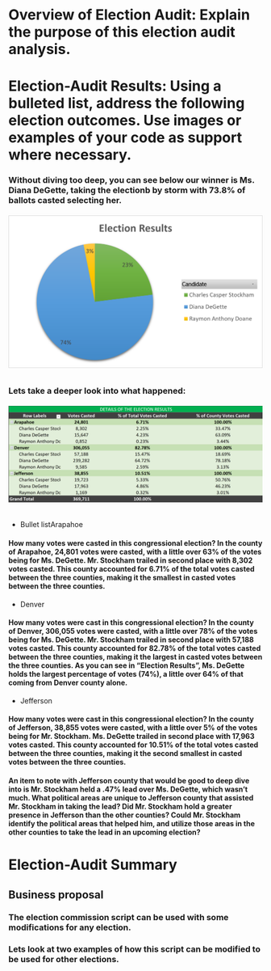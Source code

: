 # Overview of Election Audit: Explain the purpose of this election audit analysis.
# Election-Audit Results: Using a bulleted list, address the following election outcomes. Use images or examples of your code as support where necessary.
### Without diving too deep, you can see below our winner is Ms. Diana DeGette, taking the electionb by storm with 73.8% of ballots casted selecting her.
###### ![Election_Results](https://github.com/raineytracyn/Election-Anaylsis/blob/main/Resources/Election%20Results.png)
### Lets take a deeper look into what happened:
###### ![Details_of_the_election_results](https://github.com/raineytracyn/Election-Anaylsis/blob/main/Resources/Details%20of%20the%20election%20results.png)
* Bullet listArapahoe
#### How many votes were casted in this congressional election? In the county of Arapahoe, 24,801 votes were casted, with a little over 63% of the votes being for Ms. DeGette. Mr. Stockham trailed in second place with 8,302 votes casted. This county accounted for 6.71% of the total votes casted between the three counties, making it the smallest in casted votes between the three counties.
* Denver
#### How many votes were cast in this congressional election? In the county of Denver, 306,055 votes were casted, with a little over 78% of the votes being for Ms. DeGette. Mr. Stockham trailed in second place with 57,188 votes casted. This county accounted for 82.78% of the total votes casted between the three counties, making it the largest in casted votes between the three counties. As you can see in “Election Results”, Ms. DeGette holds the largest percentage of votes (74%), a little over 64% of that coming from Denver county alone.
* Jefferson
#### How many votes were cast in this congressional election? In the county of Jefferson, 38,855 votes were casted, with a little over 5% of the votes being for Mr. Stockham. Ms. DeGette trailed in second place with 17,963 votes casted. This county accounted for 10.51% of the total votes casted between the three counties, making it the second smallest in casted votes between the three counties. 
#### An item to note with Jefferson county that would be good to deep dive into is Mr. Stockham held a .47% lead over Ms. DeGette, which wasn’t much. What political areas are unique to Jefferson county that assisted Mr. Stockham in taking the lead? Did Mr. Stockham hold a greater presence in Jefferson than the other counties? Could Mr. Stockham identify the political areas that helped him, and utilize those areas in the other counties to take the lead in an upcoming election?

# Election-Audit Summary
## Business proposal
### The election commission script can be used with some modifications for any election.
####
### Lets look at two examples of how this script can be modified to be used for other elections.
####
